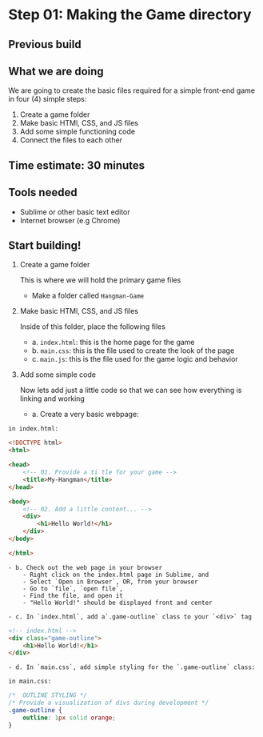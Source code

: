 # Step 01: Making the Game directory

## Previous build

## What we are doing
We are going to create the basic files required for a simple front-end game in four (4) simple steps:

1. Create a game folder
2. Make basic HTMl, CSS, and JS files
3. Add some simple functioning code
4. Connect the files to each other

## Time estimate:  30 minutes

## Tools needed
- Sublime or other basic text editor
- Internet browser (e.g Chrome)

## Start building!

1. Create a game folder

	This is where we will hold the primary game files
	- Make a folder called `Hangman-Game`

2. Make basic HTMl, CSS, and JS files
	
	Inside of this folder, place the following files
	- a. `index.html`: this is the home page for the game
	- b.  `main.css`: this is the file used to create the look of the page
	- c. `main.js`: this is the file used for the game logic and behavior

3. Add some simple code

	Now lets add just a little code so that we can see how everything is linking and working

	- a. Create a very basic webpage:

`in index.html:`

```html
<!DOCTYPE html>
<html>

<head>
	<!-- 01. Provide a ti tle for your game -->
	<title>My-Hangman</title>
</head>

<body>
	<!-- 02. Add a little content... -->
	<div>
		<h1>Hello World!</h1>
	</div>
</body>

</html>
```

	- b. Check out the web page in your browser
		- Right click on the index.html page in Sublime, and 
		- Select `Open in Browser`, OR, from your browser
		- Go to `file`, `open file`, 
		- Find the file, and open it
		- "Hello World!" should be displayed front and center

	- c. In `index.html`, add a`.game-outline` class to your `<div>` tag


```html
<!-- index.html -->
<div class="game-outline">
	<h1>Hello World!</h1>
</div>
```
	- d. In `main.css`, add simple styling for the `.game-outline` class:

`in main.css:`

```css
/*  OUTLINE STYLING */
/* Provide a visualization of divs during development */
.game-outline {
	outline: 1px solid orange;
}
```
